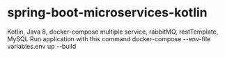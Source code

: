 # spring-boot-microservices-kotlin
Kotlin, Java 8, docker-compose multiple service, rabbitMQ, restTemplate, MySQL 
Run application with this command docker-compose --env-file variables.env up --build
